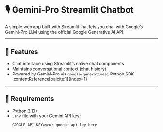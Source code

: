 # 🎙️ Gemini‑Pro Streamlit Chatbot

A simple web app built with Streamlit that lets you chat with Google’s Gemini‑Pro LLM using the official Google Generative AI API.

---

## 🚀 Features

- Chat interface using Streamlit’s native chat components  
- Maintains conversational context (chat history)  
- Powered by Gemini‑Pro via `google-generativeai` Python SDK :contentReference[oaicite:1]{index=1}  

---

## 🔧 Requirements

- Python 3.10+  
- `.env` file with your Gemini API key:  
  ```env
  GOOGLE_API_KEY=your_google_api_key_here
